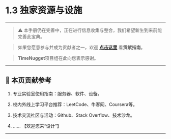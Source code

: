 # 1.3 独家资源与设施

---

> ⚠️ 本手册仍在完善中，正在进行信息收集与整合，我们希望新生到来前能完善此宝典。  

> 如果您愿意参与并成为贡献者之一，欢迎 **[点击这里](/CONTRIBUTING.md)** 看**贡献指南**。

> **TimeNugget**项目组在此向您表示感谢。

---

## 📌 本页贡献参考

1. 专业实验室使用指南：服务器、软件、设备。

2. 校内外线上学习平台推荐：LeetCode、牛客网、Coursera等。

3. 技术交流社区与活动：Github、Stack Overflow、技术沙龙。

4. ……  【欢迎您来“设计”】

---
